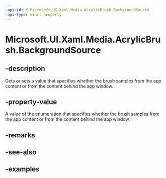 ```yaml
---
-api-id: P:Microsoft.UI.Xaml.Media.AcrylicBrush.BackgroundSource
-api-type: winrt property
---
```


<!-- Property syntax.
public AcrylicBackgroundSource BackgroundSource { get;  set; }
-->

# Microsoft.UI.Xaml.Media.AcrylicBrush.BackgroundSource

## -description

Gets or sets a value that specifies whether the brush samples from the app content or from the content behind the app window.

## -property-value

A value of the enumeration that specifies whether the brush samples from the app content or from the content behind the app window.

## -remarks

## -see-also

## -examples

